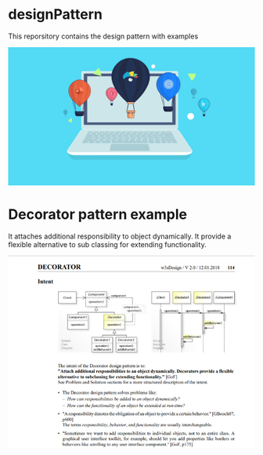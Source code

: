 # designPattern
This reporsitory contains the design pattern with examples

![alt tag](src/main/resources/DecoratorPattern/designPattern.gif)

# Decorator pattern example
It attaches additional responsibility to object dynamically.
It provide a flexible alternative to sub classing for extending functionality.

![alt tag](src/main/resources/DecoratorPattern/DecoratorPattern.png)
